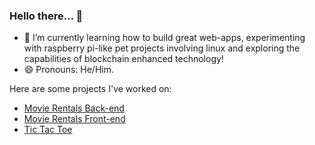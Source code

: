 ### Hello there... 🙂

- 🌱 I’m currently learning how to build great web-apps, experimenting with raspberry pi-like pet projects involving linux and exploring the capabilities of blockchain enhanced technology!
- 😄 Pronouns: He/Him.

Here are some projects I've worked on:
- [Movie Rentals Back-end](https://github.com/gmluqa/movie-backend)
- [Movie Rentals Front-end](https://github.com/gmluqa/movie-frontend)
- [Tic Tac Toe](https://github.com/gmluqa/Noughts-and-Crosses)
